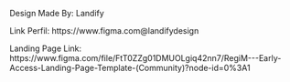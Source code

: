 <p>Design Made By: Landify</p>
<p>Link Perfil: https://www.figma.com@landifydesign</p>

<p>Landing Page Link: 
https://www.figma.com/file/FtT0ZZg01DMUOLgiq42nn7/RegiM---Early-Access-Landing-Page-Template-(Community)?node-id=0%3A1</p>